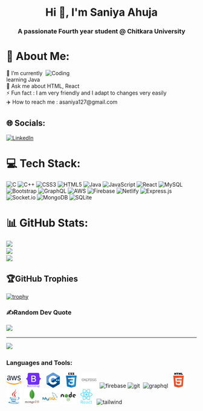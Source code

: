 <h1 align="center">Hi 👋, I'm Saniya Ahuja</h1>
<h3 align="center">A passionate Fourth year student @ Chitkara University</h3>



# 💫 About Me:
<img align="right" alt="Coding" width="400" src="https://www.teahub.io/photos/full/87-879470_computer-programming-coding-technology.jpg">
🌱 I’m currently learning Java<br>💬 Ask me about HTML, React<br>⚡ Fun fact : I am very friendly and I adapt to changes very easily<br>✈️ How to reach me : asaniya127@gmail.com




## 🌐 Socials:
[![LinkedIn](https://img.shields.io/badge/LinkedIn-%230077B5.svg?logo=linkedin&logoColor=white)](www.linkedin.com/in/saniya-ahuja-99136a276)

# 💻 Tech Stack:
![C](https://img.shields.io/badge/c-%2300599C.svg?style=for-the-badge&logo=c&logoColor=white) ![C++](https://img.shields.io/badge/c++-%2300599C.svg?style=for-the-badge&logo=c%2B%2B&logoColor=white) ![CSS3](https://img.shields.io/badge/css3-%231572B6.svg?style=for-the-badge&logo=css3&logoColor=white) ![HTML5](https://img.shields.io/badge/html5-%23E34F26.svg?style=for-the-badge&logo=html5&logoColor=white) ![Java](https://img.shields.io/badge/java-%23ED8B00.svg?style=for-the-badge&logo=java&logoColor=white) ![JavaScript](https://img.shields.io/badge/javascript-%23323330.svg?style=for-the-badge&logo=javascript&logoColor=%23F7DF1E) ![React](https://img.shields.io/badge/react-%2320232a.svg?style=for-the-badge&logo=react&logoColor=%2361DAFB) ![MySQL](https://img.shields.io/badge/mysql-%2300f.svg?style=for-the-badge&logo=mysql&logoColor=white) ![Bootstrap](https://img.shields.io/badge/bootstrap-%23563D7C.svg?style=for-the-badge&logo=bootstrap&logoColor=white)
![GraphQL](https://img.shields.io/badge/-GraphQL-E10098?style=for-the-badge&logo=graphql&logoColor=white) ![AWS](https://img.shields.io/badge/AWS-%23FF9900.svg?style=for-the-badge&logo=amazon-aws&logoColor=white) ![Firebase](https://img.shields.io/badge/firebase-%23039BE5.svg?style=for-the-badge&logo=firebase) ![Netlify](https://img.shields.io/badge/netlify-%23000000.svg?style=for-the-badge&logo=netlify&logoColor=#00C7B7)  ![Express.js](https://img.shields.io/badge/express.js-%23404d59.svg?style=for-the-badge&logo=express&logoColor=%2361DAFB)![Socket.io](https://img.shields.io/badge/Socket.io-black?style=for-the-badge&logo=socket.io&badgeColor=010101) ![MongoDB](https://img.shields.io/badge/MongoDB-%234ea94b.svg?style=for-the-badge&logo=mongodb&logoColor=white) ![SQLite](https://img.shields.io/badge/sqlite-%2307405e.svg?style=for-the-badge&logo=sqlite&logoColor=white)
# 📊 GitHub Stats:
![](https://github-readme-stats.vercel.app/api?username=Asaniya127&theme=vue-dark&show_icons=true&hide_border=true&count_private=true)<br/>
![](https://github-readme-streak-stats.herokuapp.com/?user=Asaniya127&theme=vue-dark&hide_border=true)<br/>
![](https://github-readme-stats.vercel.app/api/top-langs/?username=Asaniya127&theme=vue-dark&show_icons=true&hide_border=true&layout=compact)


## 🏆GitHub Trophies
[![trophy](https://github-profile-trophy.vercel.app/?username=Asaniya127)](https://github.com/Asaniya127/github-profile-trophy)

### ✍️Random Dev Quote
![](https://quotes-github-readme.vercel.app/api?type=horizontal&theme=tokyonight)

---
[![](https://visitcount.itsvg.in/api?id=Asaniya127&icon=0&color=0)](https://visitcount.itsvg.in)
<!-- Proudly created with GPRM ( https://gprm.itsvg.in ) -->

<h3 align="left">Languages and Tools:</h3>
<p align="left"> 
<img src="https://raw.githubusercontent.com/devicons/devicon/master/icons/amazonwebservices/amazonwebservices-original-wordmark.svg" alt="aws" width="40" height="40"/> &nbsp;
<img src="https://raw.githubusercontent.com/devicons/devicon/master/icons/bootstrap/bootstrap-plain-wordmark.svg" alt="bootstrap" width="40" height="40"/> &nbsp;
<img src="https://raw.githubusercontent.com/devicons/devicon/master/icons/cplusplus/cplusplus-original.svg" alt="cplusplus" width="40" height="40"/> &nbsp;<img src="https://raw.githubusercontent.com/devicons/devicon/master/icons/css3/css3-original-wordmark.svg" alt="css3" width="40" height="40"/> &nbsp;<img src="https://raw.githubusercontent.com/devicons/devicon/master/icons/express/express-original-wordmark.svg" alt="express" width="40" height="40"/> &nbsp;<img src="https://www.vectorlogo.zone/logos/firebase/firebase-icon.svg" alt="firebase" width="40" height="40"/>&nbsp;<img src="https://www.vectorlogo.zone/logos/git-scm/git-scm-icon.svg" alt="git" width="40" height="40"/> &nbsp;<img src="https://www.vectorlogo.zone/logos/graphql/graphql-icon.svg" alt="graphql" width="40" height="40"/> &nbsp;<img src="https://raw.githubusercontent.com/devicons/devicon/master/icons/html5/html5-original-wordmark.svg" alt="html5" width="40" height="40"/> &nbsp;<img src="https://raw.githubusercontent.com/devicons/devicon/master/icons/java/java-original.svg" alt="java" width="40" height="40"/> &nbsp;<img src="https://raw.githubusercontent.com/devicons/devicon/master/icons/mongodb/mongodb-original-wordmark.svg" alt="mongodb" width="40" height="40"/>&nbsp; <img src="https://raw.githubusercontent.com/devicons/devicon/master/icons/mysql/mysql-original-wordmark.svg" alt="mysql" width="40" height="40"/> &nbsp;<img src="https://raw.githubusercontent.com/devicons/devicon/master/icons/nodejs/nodejs-original-wordmark.svg" alt="nodejs" width="40" height="40"/> &nbsp;<img src="https://raw.githubusercontent.com/devicons/devicon/master/icons/react/react-original-wordmark.svg" alt="react" width="40" height="40"/> &nbsp;<img src="https://www.vectorlogo.zone/logos/tailwindcss/tailwindcss-icon.svg" alt="tailwind" width="40" height="40"/> 
    </p>
